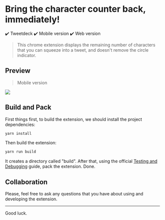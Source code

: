 # Bring the character counter back, immediately!
✔️ Tweetdeck
✔️ Mobile version
✔️ Web version
> This chrome extension displays the remaining number of characters that you can squeeze into a tweet, and doesn't remove the circle indicator.



## Preview
> Mobile version

![](https://lh3.googleusercontent.com/nsulw6AFq27yNQIbtvhZPjupjp970ttoXYTahwnxXjp_wgvFA13I8Cl6GO0WBpS_CJnsp0UJQA=w640-h400-e365)
## Build and Pack 

First things first, to build the extension, we should install the project dependencies:

```sh
yarn install
```

Then build the extension:

```sh
yarn run build
```

It creates a directory called "build". After that, using the official [Testing and Debugging](https://dev.opera.com/extensions/testing/) guide, pack the extension. Done.


## Collaboration

Please, feel free to ask any questions that you have about using and developing the extension.

---
Good luck.
